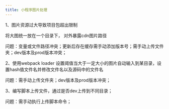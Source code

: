 ```yaml
---
title: 小程序图片处理
---
```

1、图片资源过大导致项目包超出限制

将大图统一放在一个目录下， 对外暴露cdn图片路径

问题：变量或文件路径冲突；更新后存在缓存需手动添加版本号；需手动上传文件夹；dev版本及prod版本冲突；

2、使用webpack loader 设置阈值当大于一定大小的图片自动输入到某目录，设置hash值文件名并修改文件名以及源码中的文件名

问题：需手动上传文件夹；dev版本及prod版本冲突；

3、编写脚本上传文件，通过是否dev上传到不同目录；

问题：需手动执行上传脚本命令；